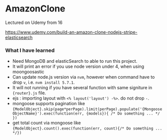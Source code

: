 # AmazonClone
Lectured on Udemy from 16


https://www.udemy.com/build-an-amazon-clone-nodejs-stripe-elasticsearch


### What I have learned
- Need MongoDB and elasticSearch to able to run this project.
- It will print an error if you use node version under 4, when using moongoosastic
- Can update node.js version via `nvm`, however when command have to drop `v`, i.e. `nvm install 5.7.1`.
- It will not running if you have several function with same signiture in `{router}.js` file.
- ejs : importing layout with `<% layout('layout') -%>`. do not drop `-`.
- mongoose supports pagination like `{ModelObject}.skip(page*perPage).limit(perPage).populate('{MongooseObjectName}').exec(function(err, {models}){ /* Do something ... */ })`
- get total count via mongoose like `{ModelObject}.count().exec(function(err, count){/* Do something ... */})`
